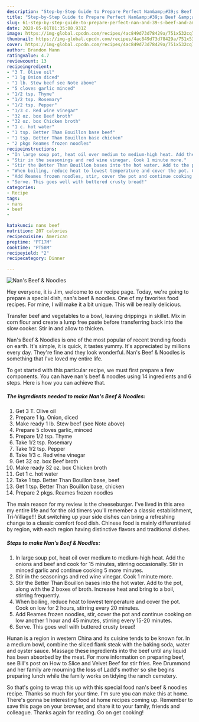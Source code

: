 ```yaml
---
description: "Step-by-Step Guide to Prepare Perfect Nan&amp;#39;s Beef &amp;amp; Noodles"
title: "Step-by-Step Guide to Prepare Perfect Nan&amp;#39;s Beef &amp;amp; Noodles"
slug: 61-step-by-step-guide-to-prepare-perfect-nan-and-39-s-beef-and-amp-noodles
date: 2020-05-01T01:35:08.931Z
image: https://img-global.cpcdn.com/recipes/4ac849d73d78429a/751x532cq70/nans-beef-noodles-recipe-main-photo.jpg
thumbnail: https://img-global.cpcdn.com/recipes/4ac849d73d78429a/751x532cq70/nans-beef-noodles-recipe-main-photo.jpg
cover: https://img-global.cpcdn.com/recipes/4ac849d73d78429a/751x532cq70/nans-beef-noodles-recipe-main-photo.jpg
author: Brandon Mann
ratingvalue: 4.7
reviewcount: 13
recipeingredient:
- "3 T. Olive oil"
- "1 lg Onion diced"
- "1 lb. Stew beef see Note above"
- "5 cloves garlic minced"
- "1/2 tsp. Thyme"
- "1/2 tsp. Rosemary"
- "1/2 tsp. Pepper"
- "1/3 c. Red wine vinegar"
- "32 oz. box Beef broth"
- "32 oz. box Chicken broth"
- "1 c. hot water"
- "1 tsp. Better Than Bouillon base beef"
- "1 tsp. Better Than Bouillon base chicken"
- "2 pkgs Reames frozen noodles"
recipeinstructions:
- "In large soup pot, heat oil over medium to medium-high heat. Add the onions and beef and cook for 15 minutes, stirring occasionally. Stir in minced garlic and continue cooking 5 more minutes."
- "Stir in the seasonings and red wine vinegar. Cook 1 minute more."
- "Stir the Better Than Bouillon bases into the hot water. Add to the pot, along with the 2 boxes of broth. Increase heat and bring to a boil, stirring frequently."
- "When boiling, reduce heat to lowest temperature and cover the pot. Cook on low for 2 hours, stirring every 20 minutes."
- "Add Reames frozen noodles, stir, cover the pot and continue cooking on low another 1 hour and 45 minutes, stirring every 15-20 minutes."
- "Serve. This goes well with buttered crusty bread!"
categories:
- Recipe
tags:
- nans
- beef
- 

katakunci: nans beef  
nutrition: 207 calories
recipecuisine: American
preptime: "PT17M"
cooktime: "PT58M"
recipeyield: "2"
recipecategory: Dinner

---
```



![Nan&#39;s Beef &amp; Noodles](https://img-global.cpcdn.com/recipes/4ac849d73d78429a/751x532cq70/nans-beef-noodles-recipe-main-photo.jpg)

Hey everyone, it is Jim, welcome to our recipe page. Today, we're going to prepare a special dish, nan&#39;s beef &amp; noodles. One of my favorites food recipes. For mine, I will make it a bit unique. This will be really delicious.

Transfer beef and vegetables to a bowl, leaving drippings in skillet. Mix in corn flour and create a lump free paste before transferring back into the slow cooker. Stir in and allow to thicken.

Nan&#39;s Beef &amp; Noodles is one of the most popular of recent trending foods on earth. It's simple, it is quick, it tastes yummy. It's appreciated by millions every day. They're fine and they look wonderful. Nan&#39;s Beef &amp; Noodles is something that I've loved my entire life.


To get started with this particular recipe, we must first prepare a few components. You can have nan&#39;s beef &amp; noodles using 14 ingredients and 6 steps. Here is how you can achieve that.

<!--inarticleads1-->

##### The ingredients needed to make Nan&#39;s Beef &amp; Noodles:

1. Get 3 T. Olive oil
1. Prepare 1 lg. Onion, diced
1. Make ready 1 lb. Stew beef (see Note above)
1. Prepare 5 cloves garlic, minced
1. Prepare 1/2 tsp. Thyme
1. Take 1/2 tsp. Rosemary
1. Take 1/2 tsp. Pepper
1. Take 1/3 c. Red wine vinegar
1. Get 32 oz. box Beef broth
1. Make ready 32 oz. box Chicken broth
1. Get 1 c. hot water
1. Take 1 tsp. Better Than Bouillon base, beef
1. Get 1 tsp. Better Than Bouillon base, chicken
1. Prepare 2 pkgs. Reames frozen noodles


The main reason for my review is the cheeseburger. I&#39;ve lived in this area my entire life and for the old timers you&#39;ll remember a classic establishment, Tri-Village!!! But switching up your side dishes can bring a refreshing change to a classic comfort food dish. Chinese food is mainly differentiated by region, with each region having distinctive flavors and traditional dishes. 

<!--inarticleads2-->

##### Steps to make Nan&#39;s Beef &amp; Noodles:

1. In large soup pot, heat oil over medium to medium-high heat. Add the onions and beef and cook for 15 minutes, stirring occasionally. Stir in minced garlic and continue cooking 5 more minutes.
1. Stir in the seasonings and red wine vinegar. Cook 1 minute more.
1. Stir the Better Than Bouillon bases into the hot water. Add to the pot, along with the 2 boxes of broth. Increase heat and bring to a boil, stirring frequently.
1. When boiling, reduce heat to lowest temperature and cover the pot. Cook on low for 2 hours, stirring every 20 minutes.
1. Add Reames frozen noodles, stir, cover the pot and continue cooking on low another 1 hour and 45 minutes, stirring every 15-20 minutes.
1. Serve. This goes well with buttered crusty bread!


Hunan is a region in western China and its cuisine tends to be known for. In a medium bowl, combine the sliced flank steak with the baking soda, water and oyster sauce. Massage these ingredients into the beef until any liquid has been absorbed by the meat. For more information on preparing beef, see Bill&#39;s post on How to Slice and Velvet Beef for stir fries. Ree Drummond and her family are mourning the loss of Ladd&#39;s mother so she begins preparing lunch while the family works on tidying the ranch cemetery. 

So that's going to wrap this up with this special food nan&#39;s beef &amp; noodles recipe. Thanks so much for your time. I'm sure you can make this at home. There's gonna be interesting food at home recipes coming up. Remember to save this page on your browser, and share it to your family, friends and colleague. Thanks again for reading. Go on get cooking!
